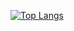 [![Top Langs](https://github-readme-stats.vercel.app/api/top-langs/?username=southerntw&layout=compact&hide=jupyter%20notebook,shell)](https://github.com/anuraghazra/github-readme-stats)
